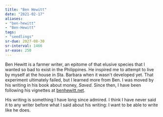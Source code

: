 ```yaml
---
title: "Ben Hewitt"
date: "2021-02-17"
aliases:
- "ben-hewitt"
- "Ben-Hewitt"
tags:
- "seedlings"
sr-due: 2027-08-30
sr-interval: 1466
sr-ease: 250
---
```


Ben Hewitt is a farmer writer, an epitome of that elusive species that I wanted so bad to exist in the Philippines. He inspired me to attempt to live by myself at the house in Sta. Barbara when it wasn't developed yet. That experiment ultimately failed, but I learned more from Ben. I was moved by his writing in his book about money, *Saved*. Since then, I have been following his vignettes at [benhewitt.net](https://benhewitt.net/).

His writing is something I have long since admired. I think I have never said it to any writer before what I said about his writing: I want to be able to write like he does.

